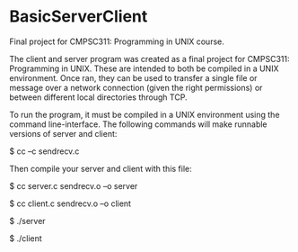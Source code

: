 # BasicServerClient
Final project for CMPSC311: Programming in UNIX course.

The client and server program was created as a final project for CMPSC311: Programming in UNIX. These are intended to both be compiled in a UNIX environment.
Once ran, they can be used to transfer a single file or message over a network connection (given the right permissions) or between different local directories through TCP.

To run the program, it must be compiled in a UNIX environment using the command line-interface.
The following commands will make runnable versions of server and client:

$ cc –c sendrecv.c

Then compile your server and client with this file:

$ cc server.c sendrecv.o –o server

$ cc client.c sendrecv.o –o client

$ ./server

$ ./client
